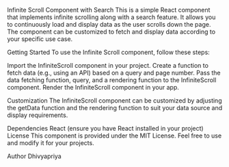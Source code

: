 Infinite Scroll Component with Search
This is a simple React component that implements infinite scrolling along with a search feature. It allows you to continuously load and display data as the user scrolls down the page. The component can be customized to fetch and display data according to your specific use case.

Getting Started
To use the Infinite Scroll component, follow these steps:

Import the InfiniteScroll component in your project.
Create a function to fetch data (e.g., using an API) based on a query and page number.
Pass the data fetching function, query, and a rendering function to the InfiniteScroll component.
Render the InfiniteScroll component in your app.

Customization
The InfiniteScroll component can be customized by adjusting the getData function and the rendering function to suit your data source and display requirements.

Dependencies
React (ensure you have React installed in your project)
License
This component is provided under the MIT License. Feel free to use and modify it for your projects.

Author
Dhivyapriya
